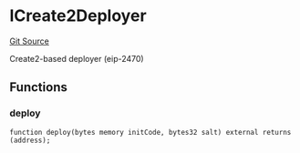 # ICreate2Deployer
[Git Source](https://github.com/TrueWallet/contracts/blob/843930f01013ad22976a2d653f9d67aaa82d54f4/src/interfaces/ICreate2Deployer.sol)

Create2-based deployer (eip-2470)


## Functions
### deploy


```solidity
function deploy(bytes memory initCode, bytes32 salt) external returns (address);
```

